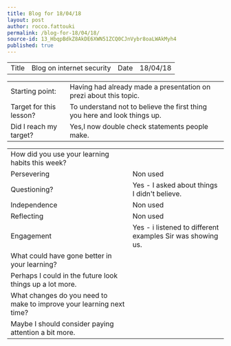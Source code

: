 ```yaml
---
title: Blog for 18/04/18
layout: post
author: rocco.fattouki
permalink: /blog-for-18/04/18/
source-id: 13_HbqpBdkZ8AkDE6XWN51ZCQ0CJnVybr8oaLWAkMyh4
published: true
---
```

<table>
  <tr>
    <td>Title</td>
    <td>Blog on internet security</td>
    <td>Date</td>
    <td>18/04/18</td>
  </tr>
</table>


<table>
  <tr>
    <td>Starting point:</td>
    <td>Having had already made a presentation on prezi about this topic.</td>
  </tr>
  <tr>
    <td>Target for this lesson?</td>
    <td>To understand not to believe the first thing you here and look things up.</td>
  </tr>
  <tr>
    <td>Did I reach my target? </td>
    <td>Yes,I now double check statements people make.</td>
  </tr>
</table>


<table>
  <tr>
    <td>How did you use your learning habits this week?</td>
    <td></td>
  </tr>
  <tr>
    <td>Persevering</td>
    <td>Non used</td>
  </tr>
  <tr>
    <td>Questioning?</td>
    <td>Yes - I asked about things I didn't believe.</td>
  </tr>
  <tr>
    <td>Independence</td>
    <td>Non used</td>
  </tr>
  <tr>
    <td>Reflecting</td>
    <td>Non used</td>
  </tr>
  <tr>
    <td>Engagement</td>
    <td>Yes - i listened to different examples Sir was showing us.</td>
  </tr>
  <tr>
    <td>What could have gone better in your learning?</td>
    <td></td>
  </tr>
  <tr>
    <td>Perhaps I could in the future look things up a lot more.</td>
    <td></td>
  </tr>
  <tr>
    <td>What changes do you need to make to improve your learning next time?</td>
    <td></td>
  </tr>
  <tr>
    <td>Maybe I should consider paying attention a bit more.</td>
    <td></td>
  </tr>
</table>


